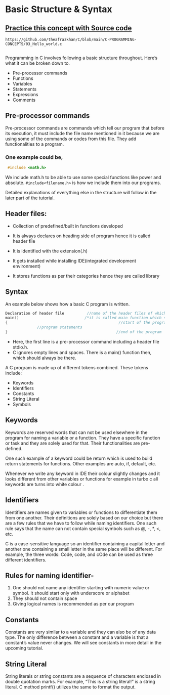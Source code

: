 # Basic Structure & Syntax


## [Practice this concept with Source code ](https://github.com/theafrazkhan/C/blob/main/C-PROGRAMMING-CONCEPTS/03_Hello_world.c)

```
https://github.com/theafrazkhan/C/blob/main/C-PROGRAMMING-CONCEPTS/03_Hello_world.c
 
```
Programming in C involves following a basic structure throughout. Here’s what it can be broken down to.

- Pre-processor commands
- Functions
- Variables
- Statements
- Expressions
- Comments

## Pre-processor commands
Pre-processor commands are commands which tell our program that before its execution, it must include the file name mentioned in it because we are using some of the commands or codes from this file.
They add functionalities to a program.

### One example could be,

```c 
 #include <math.h>
```

We include math.h to be able to use some special functions like power and absolute. ``` #include<filename.h> ``` is how we include them into our programs.

Detailed explanations of everything else in the structure will follow in the later part of the tutorial.

 

## Header files:
- Collection of predefined/built in functions developed

- It is always declares on heading side of program hence it is called header file

- It is identified with the extension(.h)

- It gets installed while installing IDE(integrated development environment)

- It stores functions as per their categories hence they are called library

## Syntax
An example below shows how a basic C program is written.

``` c
Declaration of header file   		//name of the header files of which functions are been used
main()	                           /*it is called main function which stores the execution of program*/
{	                                              //start of the program
              //program statements
}                                                //end of the program
```

* Here, the first line is a pre-processor command including a header file stdio.h.
* C ignores empty lines and spaces.
There is a main() function then, which should always be there.
 

A C program is made up of different tokens combined. These tokens include:

- Keywords
- Identifiers
- Constants
- String Literal
- Symbols
 

## Keywords
Keywords are reserved words that can not be used elsewhere in the program for naming a variable or a function. They have a specific function or task and they are solely used for that. Their functionalities are pre-defined.

One such example of a keyword could be return which is used to build return statements for functions. Other examples are auto, if, default, etc.

Whenever we write any keyword in IDE  their colour slightly changes and it looks different from other variables or functions for example in turbo c all keywords are turns into white colour .

 

## Identifiers
Identifiers are names given to variables or functions to differentiate them from one another. Their definitions are solely based on our choice but there are a few rules that we have to follow while naming identifiers. One such rule says that the name can not contain special symbols such as @, -, *, <, etc.

C is a case-sensitive language so an identifier containing a capital letter and another one containing a small letter in the same place will be different. For example, the three words: Code, code, and cOde can be used as three different identifiers.

## Rules for naming identifier-
1. One should not name any identifier starting with numeric value or symbol. It should start only with underscore or alphabet 
2. They should not contain space
3. Giving logical names is recommended as per our program

## Constants
Constants are very similar to a variable and they can also be of any data type. The only difference between a constant and a variable is that a constant’s value never changes.  We will see constants in more detail in the upcoming tutorial.

## String Literal
String literals or string constants are a sequence of characters enclosed in double quotation marks. For example,  “This is a string literal!” is a string literal. C method printf() utilizes the same to format the output.

 